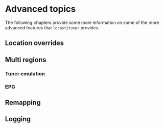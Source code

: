 # Advanced topics
The following chapters provide some more information on some of the more advanced features that `locast2tuner` provides.

## Location overrides

## Multi regions


### Tuner emulation


### EPG


## Remapping


## Logging

